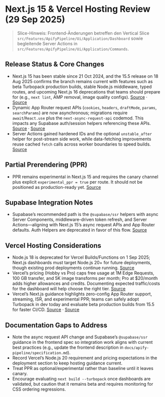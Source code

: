 # Next.js 15 & Vercel Hosting Review (29 Sep 2025)

> Slice-Hinweis: Frontend-Änderungen betreffen den Vertical Slice `src/Features/ApifyPipeline/Ui/Application/Dashboard` sowie begleitende Server Actions in `src/Features/ApifyPipeline/Ui/Application/Commands`.

## Release Status & Core Changes
- Next.js 15 has been stable since 21 Oct 2024, and the 15.5 release on 18 Aug 2025 confirms the branch remains current with features such as beta Turbopack production builds, stable Node.js middleware, typed routes, and upcoming Next.js 16 deprecations that teams should prepare for (e.g., `next lint`, AMP removal, image quality configs). [Source](https://nextjs.org/blog/next-15) · [Source](https://nextjs.org/blog/next-15-5)
- Dynamic App Router request APIs (`cookies`, `headers`, `draftMode`, `params`, `searchParams`) are now asynchronous; migrations require `await`/`React.use` plus the `next-async-request-api` codemod. This impacts any Supabase auth/session helpers referencing these APIs. [Source](https://nextjs.org/blog/next-15) · [Source](https://nextjs.org/docs/messages/sync-dynamic-apis)
- Server Actions gained hardened IDs and the optional `unstable_after` helper for post-stream side work, while data-fetching improvements reuse cached `fetch` calls across worker boundaries to speed builds. [Source](https://nextjs.org/blog/next-15)

## Partial Prerendering (PPR)
- PPR remains experimental in Next.js 15 and requires the canary channel plus explicit `experimental_ppr = true` per route. It should not be positioned as production-ready yet. [Source](https://nextjs.org/docs/app/api-reference/config/next-config-js/ppr)

## Supabase Integration Notes
- Supabase’s recommended path is the `@supabase/ssr` helpers with async Server Components, middleware-driven token refresh, and Server Actions—aligning with Next.js 15’s async request APIs and App Router defaults. Auth Helpers are deprecated in favor of this flow. [Source](https://supabase.com/docs/guides/auth/server-side/nextjs)

## Vercel Hosting Considerations
- Node.js 18 is deprecated for Vercel Builds/Functions on 1 Sep 2025; Next.js dashboards must target Node.js 20+ for future deployments, though existing prod deployments continue running. [Source](https://vercel.com/changelog/node-js-18-is-being-deprecated)
- Vercel’s pricing (Hobby vs Pro) caps free usage at 1M Edge Requests, 100 GB transfer, and 5K image transforms per month; Pro at $20/month adds higher allowances and credits. Documenting expected traffic/costs for the dashboard will help choose the right tier. [Source](https://vercel.com/pricing)
- Vercel’s Next.js guidance highlights zero-config App Router support, streaming, ISR, and experimental PPR; teams can safely adopt Turbopack in dev today and evaluate beta production builds from 15.5 for faster CI/CD. [Source](https://vercel.com/docs/frameworks/nextjs) · [Source](https://nextjs.org/blog/next-15-5)

## Documentation Gaps to Address
- Note the async request API change and Supabase’s `@supabase/ssr` guidance in the frontend spec so integration work aligns with current best practices (e.g., update the frontend description in `docs/apify-pipeline/specification.md`).
- Record Vercel’s Node.js 20 requirement and pricing expectations in the deployment section to keep hosting guidance current.
- Treat PPR as optional/experimental rather than baseline until it leaves canary.
- Encourage evaluating `next build --turbopack` once dashboards are validated, but caution that it remains beta and requires monitoring for CSS ordering regressions.
